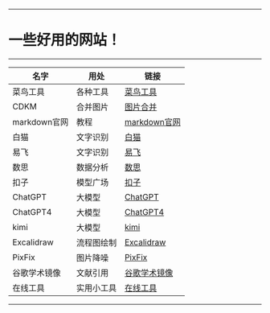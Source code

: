 ***
# 一些好用的网站！
***

| 名字         | 用处    | 链接                                      |
|------------|-------|-----------------------------------------|
| 菜鸟工具       | 各种工具  | [菜鸟工具](https://www.jyshare.com)         |
| CDKM       | 合并图片  | [图片合并](https://cdkm.com)                |
| markdown官网 | 教程    | [markdown官网](https://markdown.com.cn)   |
| 白猫         | 文字识别  | [白猫](https://web.baimiaoapp.com)        |
| 易飞         | 文字识别  | [易飞](https://catocr.com/#)              |
| 数思         | 数据分析  | [数思](https://chat.shusi.cn)             |
| 扣子         | 模型广场  | [扣子](https://www.coze.cn)               |
| ChatGPT    | 大模型   | [ChatGPT](https://chat18.aichatos8.com) |
| ChatGPT4   | 大模型   | [ChatGPT4](https://cat.chatavx.com/#/home) |
| kimi       | 大模型   | [kimi](https://kimi.moonshot.cn/)       |
| Excalidraw | 流程图绘制 | [Excalidraw](https://excalidraw.com)    |
| PixFix     | 图片降噪   | [PixFix](https://zh.pixfix.com/)      |
| 谷歌学术镜像 | 文献引用 | [谷歌学术镜像](http://xs.3822808.com/)  |
|  在线工具   | 实用小工具  | [在线工具](https://www.lddgo.net/index)  |
***
